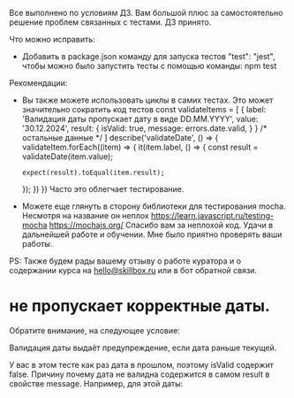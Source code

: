 Все выполнено по условиям ДЗ. Вам большой плюс за самостоятельно решение проблем связанных с тестами. ДЗ принято.

Что можно исправить:
- Добавить в package.json команду для запуска тестов "test": "jest", чтобы можно было запустить тесты с помощью команды:
npm test


Рекомендации:
- Вы также можете использовать циклы в самих тестах. Это может значительно сократить код тестов
const validateItems = [
  {
    label: 'Валидация даты пропускает дату в виде DD.MM.YYYY',
    value: '30.12.2024',
    result: {
      isValid: true,
      message: errors.date.valid,
    }
  }
  /* остальные данные */
]
describe('validateDate', () => {
  validateItem.forEach((item) => {
    it(item.label, () => {
      const result = validateDate(item.value);

      expect(result).toEqual(item.result);
    });
  })
})
Часто это облегчает тестирование.

- Можете еще глянуть в сторону библиотеки для тестирования mocha. Несмотря на название он неплох
https://learn.javascript.ru/testing-mocha
https://mochajs.org/
Спасибо вам за неплохой код. Удачи в дальнейшей работе и обучении. Мне было приятно проверять ваши работы.

PS: Также будем рады вашему отзыву о работе куратора и о содержании курса на hello@skillbox.ru или в бот обратной связи.

# не пропускает корректные даты.
Обратите внимание, на следующее условие:

Валидация даты выдаёт предупреждение, если дата раньше текущей.

У вас в этом тесте как раз дата в прошлом, поэтому isValid содержит false. Причину почему дата не валидна содержится в самом result в свойстве message. Например, для этой даты:
